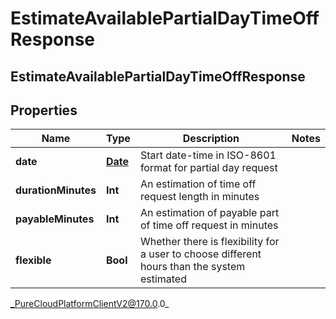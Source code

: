 # EstimateAvailablePartialDayTimeOffResponse

## EstimateAvailablePartialDayTimeOffResponse

## Properties

|Name | Type | Description | Notes|
|------------ | ------------- | ------------- | -------------|
| **date** | [**Date**](Date) | Start date-time in ISO-8601 format for partial day request | |
| **durationMinutes** | **Int** | An estimation of time off request length in minutes | |
| **payableMinutes** | **Int** | An estimation of payable part of time off request in minutes | |
| **flexible** | **Bool** | Whether there is flexibility for a user to choose different hours than the system estimated | |



_PureCloudPlatformClientV2@170.0.0_
